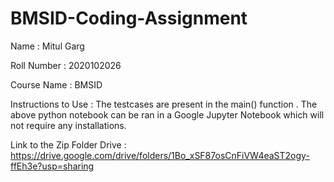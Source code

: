 # BMSID-Coding-Assignment

Name : Mitul Garg

Roll Number : 2020102026

Course Name : BMSID


Instructions to Use : 
The testcases are present in the main() function . The above python notebook can be ran in a Google Jupyter Notebook which will not require any installations.


Link to the Zip Folder Drive :
https://drive.google.com/drive/folders/1Bo_xSF87osCnFiVW4eaST2ogy-ffEh3e?usp=sharing
